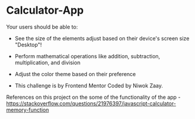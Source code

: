 # Calculator-App

Your users should be able to:

- See the size of the elements adjust based on their device's screen size  "Desktop"!
- Perform mathematical operations like addition, subtraction, multiplication, and division
- Adjust the color theme based on their preference

- This challenge is by Frontend Mentor Coded by Niwok Zaay.





References on this project on the some of the functionality of the app 
        -https://stackoverflow.com/questions/21976397/javascript-calculator-memory-function
